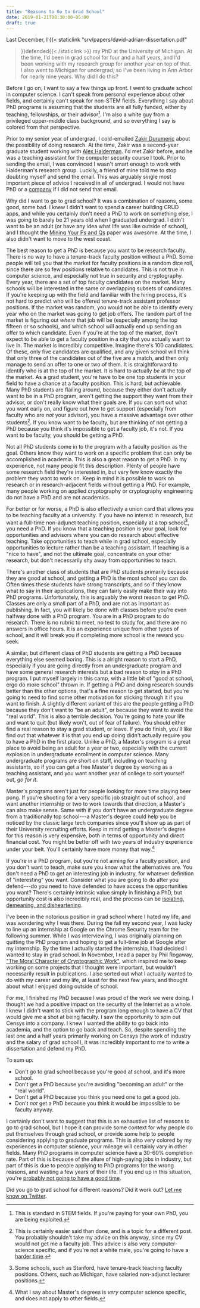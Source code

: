 ```yaml
---
title: "Reasons to Go to Grad School"
date: 2019-01-21T08:30:00-05:00
draft: true
---
```


Last December, I {{< staticlink "srv/papers/david-adrian-dissertation.pdf"
>}}defended{{< /staticlink >}} my PhD at the University of Michigan. At the
time, I'd been in grad school for four and a half years, and I'd been working
with my research group for another year on top of that. I also went to
Michigan for undergrad, so I've been living in Ann Arbor for nearly nine
years. Why did I do this?

Before I go on, I want to say a few things up front. I went to graduate
school in computer science. I can't speak from personal experience about
other fields, and certainly can't speak for non-STEM fields. Everything I say
about PhD programs is assuming that the students are all fully funded, either
by teaching, fellowships, or their advisor[^4]. I'm also a white guy from a
privileged upper-middle class background, and so everything I say is colored
from that perspective.

Prior to my senior year of undergrad, I cold-emailed [Zakir Durumeric][zakir]
about the possibility of doing research. At the time, Zakir was a second-year
graduate student working with [Alex Halderman][jhalderm]. I'd met Zakir
before, and he was a teaching assistant for the computer security course I
took. Prior to sending the email, I was convinced I wasn't smart enough to
work with Halderman's research group. Luckily, a friend of mine told me to
stop doubting myself and send the email. This was arguably single most
important piece of advice I received in all of undergrad. I would not have
PhD or a [company][censys] if I did not send that email.

Why did I want to go to grad school? It was a combination of reasons, some
good, some bad. I knew I didn't want to spend a career building CRUD apps,
and while you certainly don't need a PhD to work on something else, I was
going to barely be 21 years old when I graduated undergrad. I didn't want to
be an adult (or have any idea what life was like outside of school), and I
thought the [Mining Your Ps and Qs][psqs] paper was awesome. At the time, I
also didn't want to move to the west coast.

The best reason to get a PhD is because you want to be research faculty.
There is no way to have a tenure-track faculty position without a
PhD. Some people will tell you that the market for faculty positions is a
random dice roll, since there are so few positions relative to candidates.
This is not true in computer science, and especially not true in security and
cryptography. Every year, there are a set of top faculty candidates on the
market. Many schools will be interested in the same or overlapping subsets of
candidates. If you're keeping up with the field and familiar with the hiring
process, it's not hard to predict who will be offered tenure-track assistant
professor positions. If the market was random, you would not be able to identify
every year who on the market was going to get job offers. The random part of
the market is figuring out _where_ that job will be (especially among the top
fifteen or so schools), and which school will actually end up sending an
offer to which candidate. Even if you're at the top of the market, don't
expect to be able to get a faculty position in a city that you actually want
to live in. The market is incredibly competitive. Imagine there's 100
candidates. Of these, only five candidates are qualified, and any given
school will think that only three of the candidates out of the five are a
match, and then only manage to send an offer to one or two of them. It is
straightforward to identify who is at the top of the market. It is hard to
actually _be_ at the top of the market. As a grad student, you're have to be
one top students in your field to have a chance at a faculty position. This
is hard, but achievable. Many PhD students are flailing around, because they
either don't actually want to be in a PhD program, aren't getting the support
they want from their advisor, or don't really know what their goals are. If
you can sort out what you want early on, and figure out how to get support
(especially from faculty who are _not_ your advisor), you have a massive
advantage over other students[^1]. If you know want to be faculty, but are
thinking of not getting a PhD because you think it's impossible to get a
faculty job, it's not. If you want to be faculty, you should be getting a
PhD.

Not all PhD students come in to the program with a faculty position as the
goal. Others know they want to work on a specific problem that can only be
accomplished in academia. This is also a great reason to get a PhD. In my
experience, not many people fit this description. Plenty of people have some
research field they're interested in, but very few know exactly the problem
they want to work on. Keep in mind it is possible to work on research or in
research-adjacent fields without getting a PhD. For example, many people
working on applied cryptography or cryptography engineering do not have a PhD
and are not academics.

For better or for worse, a PhD is also effectively a union card that allows
you to be teaching faculty at a university. If you have no interest in
research, but want a full-time non-adjunct teaching position, especially at a
top school[^2], you need a PhD. If you know that a teaching position is your
goal, look for opportunities and advisors where you can do research about
effective teaching. Take opportunities to teach while in grad school,
especially opportunities to lecture rather than be a teaching assistant. If
teaching is a "nice to have", and not the ultimate goal, concentrate on your
other research, but don't necessarily shy away from opportunities to teach.

There's another class of students that are PhD students primarily because
they are good at school, and getting a PhD is the most school you can do.
Often times these students have strong transcripts, and so if they know what
to say in their applications, they can fairly easily make their way into PhD
programs. Unfortunately, this is arguably the worst reason to get PhD.
Classes are only a small part of a PhD, and are not as important as
publishing. In fact, you will likely be done with classes before you're even
halfway done with a PhD program. You are in a PhD program to do research.
There is no rubric to meet, no test to study for, and there are no answers in
office hours. It is an experience unique from other types of school, and it
will break you if completing more school is the reward you seek.

A similar, but different class of PhD students are getting a PhD because
everything else seemed boring. This is a alright reason to start a PhD,
especially if you are going directly from an undergraduate program and have
some general research interests but a bad reason to _stay_ in a PhD program.
I put myself largely in this camp, with a little bit of "good at school, ergo
do more school" thrown in. If getting a PhD and doing research sounds better
than the other options, that's a fine reason to get started, but you're going
to need to find some other motivation for sticking through it if you want to
finish. A slightly different variant of this are the people getting a PhD
because they don't want to "be an adult", or because they want to avoid the
"real world". This is also a terrible decision. You're going to hate your
life and want to quit (but likely won't, out of fear of failure). You should
either find a real reason to stay a grad student, or leave. If you do finish,
you'll like find out that whatever it is that you end up doing didn't
actually require you to have a PhD in the first place. Unlike a PhD, a
Master's program is a great place to avoid being an adult for a year or two,
especially with the current explosion in undergraduate enrollment in computer
science. Many undergraduate programs are short on staff, including on
teaching assistants, so if you can get a free Master's degree by working as a
teaching assistant, and you want another year of college to sort yourself
out, _go for it_.

Master's programs aren't just for people looking for more time playing beer
pong. If you're shooting for a very specific job straight out of school, and
want another internship or two to work towards that direction, a Master's can
also make sense. Same with if you don't have an undergraduate degree from a
traditionally top school---a Master's degree could help you be noticed by the
classic large tech companies since you'll show up as part of their University
recruiting efforts. Keep in mind getting a Master's degree for this reason is
very expensive, both in terms of opportunity and direct financial cost. You
might be better off with two years of industry experience under your belt.
You'll certainly have more money that way.[^3]

If you're in a PhD program, but you're not aiming for a faculty position, and
you don't want to teach, make sure you know what the alternatives are. You
don't need a PhD to get an interesting job in industry, for whatever
definition of "interesting" you want. Consider what you are going to do after
you defend---do you need to have defended to have access the opportunities
you want? There's certainly intrinsic value simply in finishing a PhD, but
opportunity cost is also incredibly real, and the process can be [isolating,
demeaning, and disheartening][gradschoolmentalhealth].

I've been in the notorious position in grad school where I hated my life, and
was wondering why I was there. During the fall my second year, I was lucky to
line up an internship at Google on the Chrome Security team for the following
summer. While I was interviewing, I was originally planning on quitting the PhD
program and hoping to get a full-time job at Google after my internship. By
the time I actually started the internship, I had decided I wanted to stay in
grad school. In November, I read a paper by Phil Rogaway, ["The Moral
Character of Cryptographic Work"][moralcrypto], which inspired me to keep
working on some projects that I thought were important, but wouldn't
necessarily result in publications. I also sorted out what I actually wanted
to do with my career and my life, at least for the next few years, and
thought about what I enjoyed doing outside of school.

For me, I finished my PhD because I was proud of the work we were doing. I
thought we had a positive impact on the security of the Internet as a whole.
I knew I didn't want to stick with the program long enough to have a CV that
would give me a shot at being faculty. I saw the opportunity to spin out
Censys into a company. I knew I wanted the ability to go back into academia,
and the option to go back and teach. So, despite spending the last one and a
half years primarily working on Censys (the work of industry and the salary
of grad school!), it was incredibly important to me to write a dissertation
and defend my PhD.

To sum up:

- Don't go to grad school because you're good at school, and it's more school.
- Don't get a PhD because you're avoiding "becoming an adult" or the "real world".
- Don't get a PhD because you think you need one to get a good job.
- Don't _not_ get a PhD because you think it would be impossible to be faculty anyway.

I certainly don't want to suggest that this is an exhaustive list of reasons
to go to grad school, but I hope it can provide some context for why people
do put themselves through grad school, or provide some help to people
considering applying to graduate programs. This is also very colored by my
experiences in computer science, your mileage will certainly vary in other
fields. Many PhD programs in computer science have a 30-60% completion rate.
Part of this is because of the allure of high-paying jobs in industry, but
part of this is due to people applying to PhD programs for the wrong reasons,
and wasting a few years of their life. If you end up in this situation,
you're [probably not going to have a good time][quitting].

Did you go to grad school for different reasons? Did it work out? [Let me
know on Twitter][davidcadrian].

[censys]: https://censys.io
[davidcadrian]: https://twitter.com/davidcadrian
[gradschoolmentalhealth]: https://www.theatlantic.com/education/archive/2018/11/anxiety-depression-mental-health-graduate-school/576769
[jhalderm]: https://jhalderm.com
[moralcrypto]: http://web.cs.ucdavis.edu/~rogaway/papers/moral-fn.pdf
[quitting]: https://www.theatlantic.com/education/archive/2016/07/why-do-so-many-graduate-students-quit/490094/
[sexism]: https://www.theatlantic.com/science/archive/2016/07/how-women-are-harassed-out-of-science/492521/
[psqs]: https://factorable.net
[zakir]: https://zakird.com

[^1]: This is certainly easier said than done, and is a topic for a different post. You probably shouldn't take my advice on this anyway, since my CV would not get me a faculty job. This advice is also very computer-science specific, and if you're not a white male, you're going to have a [harder time][sexism].
[^2]: Some schools, such as Stanford, have tenure-track teaching faculty positions. Others, such as Michigan, have salaried non-adjunct lecturer positions.
[^4]: This is standard in STEM fields. If you're paying for your own PhD, you are being exploited.
[^3]: What I say about Master's degrees is _very_ computer science specific, and does not apply to other fields.
